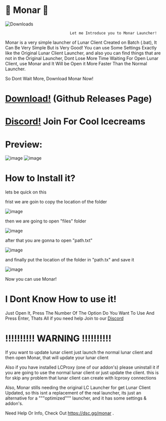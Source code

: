 # 🎃 Monar 🎃
![Downloads](https://img.shields.io/github/downloads/La-wea-cosmica/Monar/total?style=for-the-badge)

                                 Let me Introduce you to Monar Launcher!

Monar is a very simple launcher of Lunar Client Created on Batch (.bat), It Can Be Very Simple But is Very Good!
You can use Some Settings Exactly like the Original Lunar Client Launcher, and also you can find things that are not in the Original Launcher,
Dont Lose More Time Waiting For Open Lunar Client, use Monar and It Will be Open it More Faster Than the Normal Launcher.

So Dont Wait More, Download Monar Now!

# [Download!](https://github.com/La-wea-cosmica/Monar/releases) (Github Releases Page)
# [Discord!](https://dsc.gg/monar) Join For Cool Icecreams
# Preview: 

![image](https://i.imgur.com/kOhvPNZ.png)
![image](https://i.imgur.com/veo72Of.png)

# **How to Install it?**
lets be quick on this

frist we are goin to copy the location of the folder

![image](https://i.imgur.com/L0DhhUF.png)

then we are going to open "files" folder

![image](https://i.imgur.com/yCCFi9a.png)

after that you are gonna to open "path.txt"
 
![image](https://i.imgur.com/DgZVTNt.png)

and finally put the location of the folder in "path.tx" and save it

![image](https://i.imgur.com/xrZnSOZ.png)

Now you can use Monar!

# I Dont Know How to use it!
Just Open It, Press The Number Of The Option Do You Want To Use And Press Enter, Thats All
if you need help Join to our [Discord](https://dsc.gg/monar)

# **!!!!!!!!!! WARNING !!!!!!!!!!**
If you want to update lunar client just launch the normal lunar client and then open Monar, that will update your lunar client

Also if you have installed LCProxy (one of our addon's) please uninstall it if you are going to use the normal lunar client or just update the client.
this is for skip any problem that lunar client can create with lcproxy connections




Also, Monar stills needing the original LC Launcher for get Lunar Client Updated, so this isnt a replacement of the real launcher,
its just an alternative for a """optimized""" launcher, and it has some settings & addon's.


Need Help Or Info, Check Out https://dsc.gg/monar .

